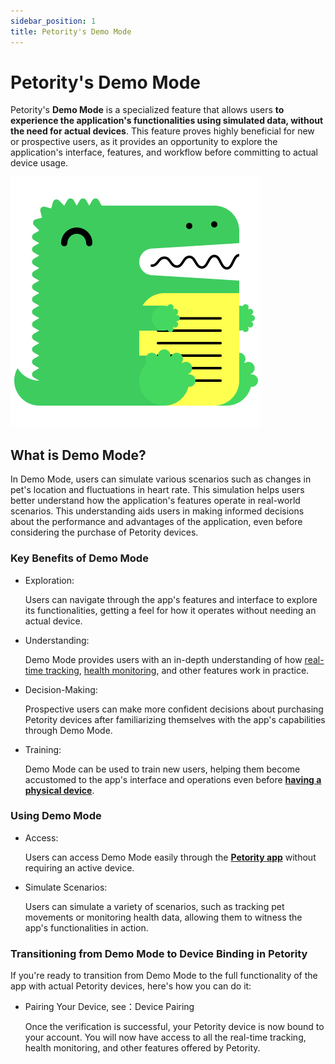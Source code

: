 ```yaml
---
sidebar_position: 1
title: Petority's Demo Mode
---
```


# Petority's Demo Mode

Petority's **Demo Mode** is a specialized feature that allows users **to experience the application's functionalities using simulated data, without the need for actual devices**. 
This feature proves highly beneficial for new or prospective users, as it provides an opportunity to explore the application's interface, features, and workflow before committing to actual device usage.

![demo](/img/logo.svg)

## What is Demo Mode?

In Demo Mode, users can simulate various scenarios such as changes in pet's location and fluctuations in heart rate. 
This simulation helps users better understand how the application's features operate in real-world scenarios. This understanding aids users in making informed decisions about the performance and advantages of the application, even before considering the purchase of Petority devices.

### Key Benefits of Demo Mode

+ Exploration:

    Users can navigate through the app's features and interface to explore its functionalities, getting a feel for how it operates without needing an actual device.

+ Understanding:

    Demo Mode provides users with an in-depth understanding of how [real-time tracking](/docs/petority/features/live-tracking), [health monitoring](/docs/petority/features/health-monitoring), and other features work in practice.

+ Decision-Making:

    Prospective users can make more confident decisions about purchasing Petority devices after familiarizing themselves with the app's capabilities through Demo Mode.

+ Training:

    Demo Mode can be used to train new users, helping them become accustomed to the app's interface and operations even before [**having a physical device**](/img/logo.svg).

### Using Demo Mode

+ Access:

    Users can access Demo Mode easily through the **[Petority app](/docs/petority/intro)** without requiring an active device.

+ Simulate Scenarios:

    Users can simulate a variety of scenarios, such as tracking pet movements or monitoring health data, allowing them to witness the app's functionalities in action.

### Transitioning from Demo Mode to Device Binding in Petority

If you're ready to transition from Demo Mode to the full functionality of the app with actual Petority devices, here's how you can do it:

+ Pairing Your Device, see：Device Pairing

    Once the verification is successful, your Petority device is now bound to your account. You will now have access to all the real-time tracking, health monitoring, and other features offered by Petority.

